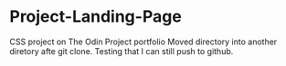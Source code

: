 # Project-Landing-Page
CSS project on The Odin Project portfolio
Moved directory into another diretory afte git clone. 
Testing that I can still push to github.